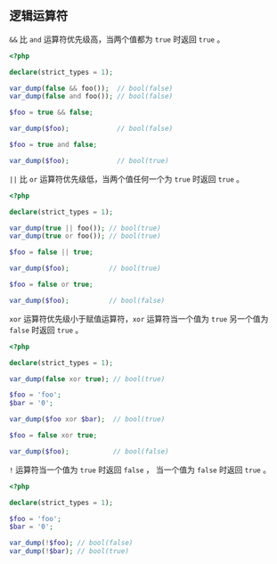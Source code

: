 ## 逻辑运算符

`&&` 比 `and` 运算符优先级高，当两个值都为 `true` 时返回 `true` 。

```php
<?php

declare(strict_types = 1);

var_dump(false && foo());  // bool(false)
var_dump(false and foo()); // bool(false)

$foo = true && false;

var_dump($foo);            // bool(false)

$foo = true and false;

var_dump($foo);            // bool(true)

```

`||` 比 `or` 运算符优先级低，当两个值任何一个为 `true` 时返回 `true` 。

```php
<?php

declare(strict_types = 1);

var_dump(true || foo()); // bool(true)
var_dump(true or foo()); // bool(true)

$foo = false || true;

var_dump($foo);          // bool(true)

$foo = false or true;

var_dump($foo);          // bool(false)

```

`xor` 运算符优先级小于赋值运算符，`xor` 运算符当一个值为 `true` 另一个值为 `false` 时返回 `true` 。

```php
<?php

declare(strict_types = 1);

var_dump(false xor true); // bool(true)

$foo = 'foo';
$bar = '0';

var_dump($foo xor $bar);  // bool(true)

$foo = false xor true;

var_dump($foo);           // bool(false)

```

`!` 运算符当一个值为 `true` 时返回 `false` ， 当一个值为 `false` 时返回 `true` 。

```php
<?php

declare(strict_types = 1);

$foo = 'foo';
$bar = '0';

var_dump(!$foo); // bool(false)
var_dump(!$bar); // bool(true)

```

